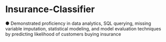 # Insurance-Classifier

●	Demonstrated proficiency in data analytics, SQL querying, missing variable imputation, statistical modeling, and model evaluation techniques by predicting likelihood of customers buying insurance
